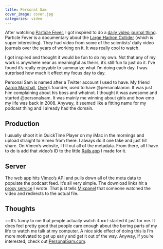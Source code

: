 ```yaml
---
title: Personal Sam
cover_image: cover.jpg
categories: video
---
```


After watching [Particle Fever](http://particlefever.com), I got inspired to do a [daily video journal thing](http://personalsam.com "Personal Sam"). Particle Fever is a documentary about the [Large Hadron Collider](http://en.wikipedia.org/wiki/Large_Hadron_Collider) (which is super interesting). They had video from some of the scientists’ daily video journals over the years of working on it. It was really cool to watch.

I got inspired and thought it would be fun to do my own. Not that any of my work is anywhere near as meaningful as theirs, it’s still fun to just do it. I’ve found it’s really enjoyable to summarize what I’m doing each day. I was surprised how much it effect my focus day to day.

Personal Sam is named after a Twitter account I used to have. My friend [Aaron Marshall](https://twitter.com/aaronmarshall), [Over](http://madewithover.com)’s founder, used to have @personalaaron. It was just him complaining about his boss and whatnot. I thought it was awesome and started @personalsam. It was mainly me winning about girls and how emo my life was back in 2008. Anyway, it seemed like a fitting name for my podcast thing and I already had the domain.

## Production

I usually shoot it in QuickTime Player on my iMac in the mornings and upload straight to Vimeo from there. I always do it one take and just hit share. On Vimeo’s website, I fill out all of the metadata. From there, all I have to do is add that video’s ID to the little [Rails app](https://github.com/soffes/personalsam.com) I made for it.

## Server

The web app hits [Vimeo’s API](http://developer.vimeo.com) and pulls down all of the meta data to populate the podcast feed. It’s all very simple. The download links hit a [proxy service](https://github.com/soffes/download.personalsam.com) I wrote. That just tells [Mixpanel](http://mixpanel.com) that someone watched the video and redirects to the actual file.

## Thoughts

==It’s funny to me that people actually watch it.== I started it just for me. It does feel pretty good that people care enough about the boring parts of my life to watch me talk at my computer. A nice side effect of doing this is I’m more motivated to get up early and get it out of the way. Anyway, if you’re interested, check out [PersonalSam.com](http://personalsam.com).
